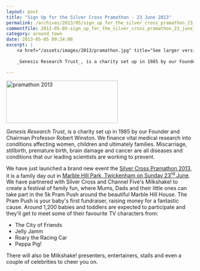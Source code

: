 ```yaml
---
layout: post
title: "Sign Up for the Silver Cross Pramathon - 23 June 2013"
permalink: /archives/2013/05/sign_up_for_the_silver_cross_pramathon_23_june_201.html
commentfile: 2013-05-05-sign_up_for_the_silver_cross_pramathon_23_june_201
category: around_town
date: 2013-05-05 09:24:08
excerpt: |
    <a href="/assets/images/2013/pramathon.jpg" title="See larger version of - pramathon 2013"><img src="/assets/images/2013/pramathon_thumb.jpg" width="300" height="114" alt="pramathon 2013" class="photo center" /></a>
    
    _Genesis Research Trust_, is a charity set up in 1985 by our Founder and Chairman Professor Robert Winston. We finance vital medical research into conditions affecting women, children and ultimately families. Miscarriage, stillbirth, premature birth, brain damage and cancer are all diseases and conditions that our leading scientists are working to prevent.

---
```


<a href="/assets/images/2013/pramathon.jpg" title="See larger version of - pramathon 2013"><img src="/assets/images/2013/pramathon_thumb.jpg" width="300" height="114" alt="pramathon 2013" class="photo center" /></a>

*Genesis Research Trust*, is a charity set up in 1985 by our Founder and Chairman Professor Robert Winston. We finance vital medical research into conditions affecting women, children and ultimately families. Miscarriage, stillbirth, premature birth, brain damage and cancer are all diseases and conditions that our leading scientists are working to prevent.

We have just launched a brand new event the [Silver Cross Pramathon 2013](http://www.pramathon.co.uk/), it is a family day out in [Marble Hill Park, Twickenham on Sunday 23<sup>rd</sup> June](/event/event/200705143875). We have partnered with Silver Cross and Channel Five's Milkshake! to create a festival of family fun, where Mums, Dads and their little ones can take part in the 5k Pram Push around the beautiful Marble Hill House. The Pram Push is your baby's first fundraiser, raising money for a fantastic cause. Around 1,200 babies and toddlers are expected to participate and they'll get to meet some of their favourite TV characters from:

-   The City of Friends
-   Jelly Jamm
-   Roary the Racing Car
-   Peppa Pig!

There will also be Milkshake! presenters, entertainers, stalls and even a couple of celebrities to cheer you on.
